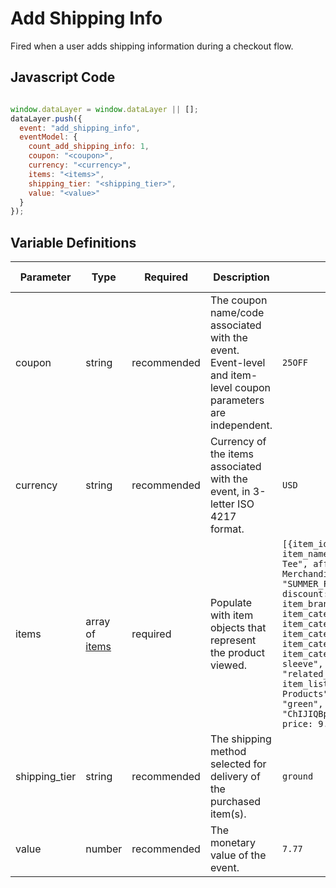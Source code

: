 # Add Shipping Info

Fired when a user adds shipping information during a checkout flow.

## Javascript Code

```js

window.dataLayer = window.dataLayer || [];
dataLayer.push({
  event: "add_shipping_info",
  eventModel: {
    count_add_shipping_info: 1,
    coupon: "<coupon>", 
    currency: "<currency>", 
    items: "<items>", 
    shipping_tier: "<shipping_tier>", 
    value: "<value>" 
  }
});
```

## Variable Definitions

|Parameter|Type|Required|Description|Example|Pattern|Min Length|Max Length|
| --- | --- | --- | --- | --- | --- | --- | --- |
|coupon|string|recommended|The coupon name/code associated with the event. Event-level and item-level coupon parameters are independent.|`25OFF`|`^[A-Za-z0-9_]+$`
|currency|string|recommended|Currency of the items associated with the event, in 3-letter ISO 4217 format.|`USD`|`^[A-Z]{3}$`|3|3|
|items|array of [items](/schemas/item.md)|required|Populate with item objects that represent the product viewed.|`[{item_id: "SKU_12345", item_name: "Stan and Friends Tee", affiliation: "Google Merchandise Store", coupon: "SUMMER_FUN", currency: "USD", discount: 2.22, index: 0, item_brand: "Google", item_category: "Apparel", item_category2: "Adult", item_category3: "Shirts", item_category4: "Crew", item_category5: "Short sleeve", item_list_id: "related_products", item_list_name: "Related Products", item_variant: "green", location_id: "ChIJIQBpAG2ahYAR_6128GcTUEo", price: 9.99, quantity: 1}]`
|shipping_tier|string|recommended|The shipping method selected for delivery of the purchased item(s).|`ground`|`^[a-z_]+$`
|value|number|recommended|The monetary value of the event.|`7.77`|`^\d\.\d\d$`|||0.00|